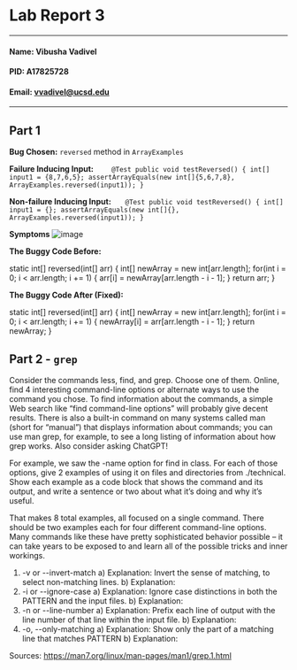 # Lab Report 3
---
#### Name: Vibusha Vadivel 
#### PID: A17825728 
#### Email: vvadivel@ucsd.edu
---

## Part 1
**Bug Chosen:** `reversed` method in `ArrayExamples`

**Failure Inducing Input:**
 `    @Test
      public void testReversed() {
       int[] input1 = {8,7,6,5};
       assertArrayEquals(new int[]{5,6,7,8}, ArrayExamples.reversed(input1));
     }`

**Non-failure Inducing Input:**
`   @Test
     public void testReversed() {
       int[] input1 = {};
       assertArrayEquals(new int[]{}, ArrayExamples.reversed(input1));
     }`

**Symptoms**
![image](https://github.com/vibushavadivel/cse15l-lab-reports/assets/102670153/628c7ab5-e7b3-4f8c-9e4c-2eb01e9088e1)

**The Buggy Code Before:**

   static int[] reversed(int[] arr) {
       int[] newArray = new int[arr.length];
       for(int i = 0; i < arr.length; i += 1) {
         arr[i] = newArray[arr.length - i - 1];
       }
       return arr;
     }

**The Buggy Code After (Fixed):**

   static int[] reversed(int[] arr) {
       int[] newArray = new int[arr.length];
       for(int i = 0; i < arr.length; i += 1) {
         newArray[i] = arr[arr.length - i - 1];
       }
       return newArray;
     }
     
## Part 2 - `grep`
Consider the commands less, find, and grep. Choose one of them. Online, find 4 interesting command-line options or alternate ways to use the command you chose. To find information about the commands, a simple Web search like “find command-line options” will probably give decent results. There is also a built-in command on many systems called man (short for “manual”) that displays information about commands; you can use man grep, for example, to see a long listing of information about how grep works. Also consider asking ChatGPT!

For example, we saw the -name option for find in class. For each of those options, give 2 examples of using it on files and directories from ./technical. Show each example as a code block that shows the command and its output, and write a sentence or two about what it’s doing and why it’s useful.

That makes 8 total examples, all focused on a single command. There should be two examples each for four different command-line options. Many commands like these have pretty sophisticated behavior possible – it can take years to be exposed to and learn all of the possible tricks and inner workings.

1. -v or --invert-match
   a)
Explanation: Invert the sense of matching, to select non-matching lines.
   b)
Explanation:
3. -i or --ignore-case
   a)
Explanation: Ignore case distinctions in both the PATTERN and the input files.
   b)
Explanation:
5. -n or --line-number
   a)
Explanation: Prefix each line of output with the line number of that line within the input file.
   b)
Explanation:
7.  -o, --only-matching
   a)
Explanation: Show only the part of a matching line that matches PATTERN
   b)
Explanation:

Sources: https://man7.org/linux/man-pages/man1/grep.1.html
